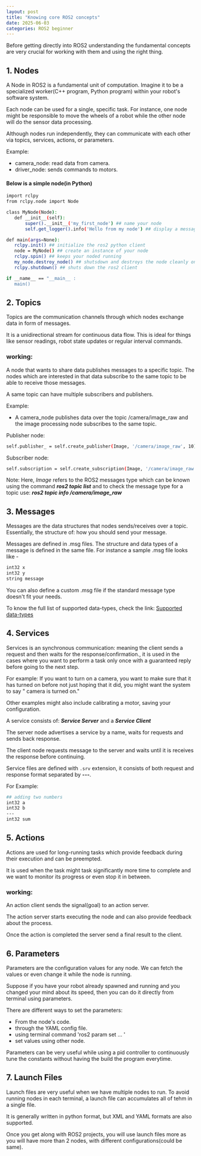 ```yaml
---
layout: post
title: "Knowing core ROS2 concepts"
date: 2025-06-03
categories: ROS2 beginner
---
```


Before getting directly into ROS2 understanding the fundamental concepts are very crucial for working with them and using the right thing.

## 1. Nodes

A Node in ROS2 is a fundamental unit of computation. Imagine it to be a specialized worker(C++ program, Python program) within your robot's software system.

Each node can be used for a single, specific task. For instance, one node might be responsible to move the wheels of a robot while the other node will do the sensor data processing.

Although nodes run independently, they can communicate with each other via topics, services, actions, or parameters.

Example:
 - camera_node: read data from camera.
 - driver_node: sends commands to motors.

#### Below is a simple node(in Python)

 ```bash
 import rclpy
 from rclpy.node import Node

class MyNode(Node):
    def __init__(self):
        super().__init__('my_first_node') ## name your node
        self.get_logger().info('Hello from my node') ## display a message

def main(args=None):
    rclpy.init() ## initialize the ros2 python client  
    node = MyNode() ## create an instance of your node
    rclpy.spin() ## keeps your noded running 
    my_node.destroy_node() ## shutsdown and destroys the node cleanly once done
    rclpy.shutdown() ## shuts down the ros2 client 

if __name__ == "__main__ :
    main()    
 ```


## 2. Topics

Topics are the communication channels through which nodes exchange data in form of messages.

It is a unidirectional stream for continuous data flow. This is ideal for things like sensor readings, robot state updates or regular interval commands.

### working:

A node that wants to share data publishes messages to a specific topic.
The nodes which are interested in that data subscribe to the same topic to be able to receive those messages.

A same topic can have multiple subscribers and publishers.

Example:
 - A camera_node publishes data over the topic /camera/image_raw and the image processing node subscribes to the same topic.

 Publisher node:
 ```bash
 self.publisher_ = self.create_publisher(Image, '/camera/image_raw', 10)
```
 Subscriber node:
 ```bash
 self.subscription = self.create_subscription(Image, '/camera/image_raw', self.listener_callback, 10)
 ```

Note: Here, *Image* refers to the ROS2 messages type which can be known using the command ***ros2 topic list*** and to check the message type for a topic use:
***ros2 topic info /camera/image_raw***


## 3. Messages

Messages are the data structures that nodes sends/receives over a topic. Essentially, the structure of: how you should send your message. 

Messages are defined in .msg files. The structure and data types of a message is defined in the same file. For instance a sample .msg file looks like -

```bash
int32 x
int32 y
string message
```

You can also define a custom .msg file if the standard message type doesn't fit your needs.

To know the full list of supported data-types, check the link:
[Supported data-types](https://docs.ros.org/en/humble/Concepts/Basic/About-Interfaces.html#messages)

## 4. Services

Services is an synchronous communication: meaning the client sends a request and then waits for the response/confirmation., it is used in the cases where you want to perform a task only once with a guaranteed reply before going to the next step.

For example: If you want to turn on a camera, you want to make sure that it has turned on before not just hoping that it did, you might want the system to say " camera is turned on."

Other examples might also include calibrating a motor, saving your configuration.

A service consists of: ***Service Server*** and a ***Service Client***

The server node advertises a service by a name, waits for requests and sends back response.

The client node requests message to the server and waits until it is receives the response before continuing.

Service files are defined with `.srv` extension, it consists of both request and response format separated by **---**. 

For Example:
```bash
## adding two numbers
int32 a
int32 b
---
int32 sum
```

## 5. Actions

Actions are used for long-running tasks which provide feedback during their execution and can be preempted.

It is used when the task might task significantly more time to complete and we want to monitor its progress or even stop it in between.

### working:

An action client sends the signal(goal) to an action server.

The action server starts executing the node and can also provide feedback about the process.

Once the action is completed the server send a final result to the client.

## 6. Parameters

Parameters are the configuration values for any node. We can fetch the values or even change it while the node is running.

Suppose if you have your robot already spawned and running and you changed your mind about its speed, then you can do it directly from terminal using parameters.

There are different ways to set the parameters:
- From the node's code.
- through the YAML config file.
- using terminal command 'ros2 param set ... '
- set values using other node.

Parameters can be very useful while using a pid controller to continuously tune the constants without having the build the program everytime.

## 7. Launch Files

Launch files are very useful when we have multiple nodes to run. To avoid running nodes in each terminal, a launch file can accumulates all of tehm in a single file.

It is generally written in python format, but XML and YAML formats are also supported.

Once you get along with ROS2 projects, you will use launch files more as you will have more than 2 nodes, with different configurations(could be same).



